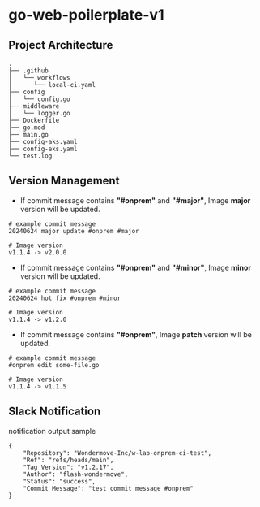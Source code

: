 # go-web-poilerplate-v1

## Project Architecture
```
.
├── .github
│   └── workflows
│      └── local-ci.yaml
├── config
│   └── config.go
├── middleware
│   └── logger.go
├── Dockerfile 
├── go.mod
├── main.go
├── config-aks.yaml
├── config-eks.yaml
└── test.log
```

## Version Management
* If commit message contains **"#onprem"** and **"#major"**, Image **major** version will be updated.
```
# example commit message
20240624 major update #onprem #major 

# Image version
v1.1.4 -> v2.0.0
```

* If commit message contains **"#onprem"** and **"#minor"**, Image **minor** version will be updated.
```
# example commit message
20240624 hot fix #onprem #minor

# Image version
v1.1.4 -> v1.2.0
```

* If commit message contains **"#onprem"**, Image **patch** version will be updated.
```
# example commit message
#onprem edit some-file.go

# Image version
v1.1.4 -> v1.1.5
```

## Slack Notification
notification output sample
```
{
    "Repository": "Wondermove-Inc/w-lab-onprem-ci-test",
    "Ref": "refs/heads/main",
    "Tag Version": "v1.2.17",
    "Author": "flash-wondermove",
    "Status": "success",
    "Commit Message": "test commit message #onprem"
}
```